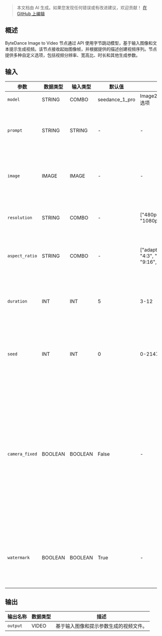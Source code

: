 > 本文档由 AI 生成。如果您发现任何错误或有改进建议，欢迎贡献！ [在 GitHub 上编辑](https://github.com/Comfy-Org/embedded-docs/blob/main/comfyui_embedded_docs/docs/ByteDanceImageToVideoNode/zh.md)

## 概述

ByteDance Image to Video 节点通过 API 使用字节跳动模型，基于输入图像和文本提示生成视频。该节点接收起始图像帧，并根据提供的描述创建视频序列。节点提供多种自定义选项，包括视频分辨率、宽高比、时长和其他生成参数。

## 输入

| 参数 | 数据类型 | 输入类型 | 默认值 | 范围 | 描述 |
|------|-----------|------------|---------|-------|-------------|
| `model` | STRING | COMBO | seedance_1_pro | Image2VideoModelName 选项 | 模型名称 |
| `prompt` | STRING | STRING | - | - | 用于生成视频的文本提示。 |
| `image` | IMAGE | IMAGE | - | - | 用作视频起始帧的图像。 |
| `resolution` | STRING | COMBO | - | ["480p", "720p", "1080p"] | 输出视频的分辨率。 |
| `aspect_ratio` | STRING | COMBO | - | ["adaptive", "16:9", "4:3", "1:1", "3:4", "9:16", "21:9"] | 输出视频的宽高比。 |
| `duration` | INT | INT | 5 | 3-12 | 输出视频的时长（单位：秒）。 |
| `seed` | INT | INT | 0 | 0-2147483647 | 生成视频时使用的随机种子。 |
| `camera_fixed` | BOOLEAN | BOOLEAN | False | - | 是否固定摄像机。平台会在您的提示词后附加固定摄像机的指令，但不保证实际效果。 |
| `watermark` | BOOLEAN | BOOLEAN | True | - | 是否在视频中添加“AI生成”水印。 |

## 输出

| 输出名称 | 数据类型 | 描述 |
|----------|-----------|-------------|
| `output` | VIDEO | 基于输入图像和提示参数生成的视频文件。 |
